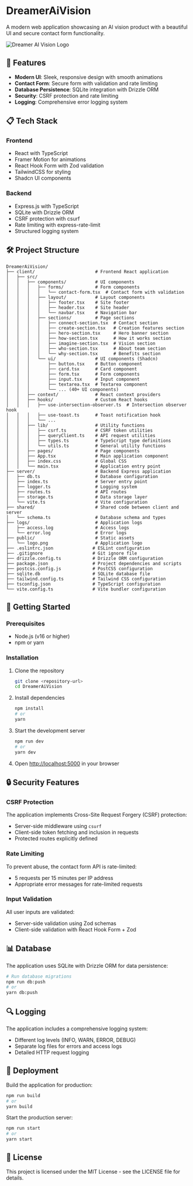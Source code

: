 # DreamerAiVision

A modern web application showcasing an AI vision product with a beautiful UI and secure contact form functionality.

![Dreamer AI Vision Logo](/public/logo.png)

## 🚀 Features

- **Modern UI**: Sleek, responsive design with smooth animations
- **Contact Form**: Secure form with validation and rate limiting
- **Database Persistence**: SQLite integration with Drizzle ORM
- **Security**: CSRF protection and rate limiting
- **Logging**: Comprehensive error logging system

## 📋 Tech Stack

### Frontend
- React with TypeScript
- Framer Motion for animations
- React Hook Form with Zod validation
- TailwindCSS for styling
- Shadcn UI components

### Backend
- Express.js with TypeScript
- SQLite with Drizzle ORM
- CSRF protection with csurf
- Rate limiting with express-rate-limit
- Structured logging system

## 🛠️ Project Structure

```
DreamerAiVision/
├── client/                       # Frontend React application
│   ├── src/
│   │   ├── components/           # UI components
│   │   │   ├── forms/            # Form components
│   │   │   │   └── contact-form.tsx  # Contact form with validation
│   │   │   ├── layout/           # Layout components
│   │   │   │   ├── footer.tsx    # Site footer
│   │   │   │   ├── header.tsx    # Site header
│   │   │   │   └── navbar.tsx    # Navigation bar
│   │   │   ├── sections/         # Page sections
│   │   │   │   ├── connect-section.tsx  # Contact section
│   │   │   │   ├── create-section.tsx   # Creation features section
│   │   │   │   ├── hero-section.tsx     # Hero banner section
│   │   │   │   ├── how-section.tsx      # How it works section
│   │   │   │   ├── imagine-section.tsx  # Vision section
│   │   │   │   ├── who-section.tsx      # About team section
│   │   │   │   └── why-section.tsx      # Benefits section
│   │   │   └── ui/               # UI components (Shadcn)
│   │   │       ├── button.tsx    # Button component
│   │   │       ├── card.tsx      # Card component
│   │   │       ├── form.tsx      # Form components
│   │   │       ├── input.tsx     # Input component
│   │   │       ├── textarea.tsx  # Textarea component
│   │   │       └── ... (40+ UI components)
│   │   ├── context/              # React context providers
│   │   ├── hooks/                # Custom React hooks
│   │   │   ├── use-intersection-observer.ts  # Intersection observer hook
│   │   │   ├── use-toast.ts      # Toast notification hook
│   │   │   └── ...
│   │   ├── lib/                  # Utility functions
│   │   │   ├── csrf.ts           # CSRF token utilities
│   │   │   ├── queryClient.ts    # API request utilities
│   │   │   ├── types.ts          # TypeScript type definitions
│   │   │   └── utils.ts          # General utility functions
│   │   ├── pages/                # Page components
│   │   ├── App.tsx               # Main application component
│   │   ├── index.css             # Global CSS
│   │   └── main.tsx              # Application entry point
├── server/                       # Backend Express application
│   ├── db.ts                     # Database configuration
│   ├── index.ts                  # Server entry point
│   ├── logger.ts                 # Logging system
│   ├── routes.ts                 # API routes
│   ├── storage.ts                # Data storage layer
│   └── vite.ts                   # Vite configuration
├── shared/                       # Shared code between client and server
│   └── schema.ts                 # Database schema and types
├── logs/                         # Application logs
│   ├── access.log                # Access logs
│   └── error.log                 # Error logs
├── public/                       # Static assets
│   └── logo.png                  # Application logo
├── .eslintrc.json               # ESLint configuration
├── .gitignore                   # Git ignore file
├── drizzle.config.ts            # Drizzle ORM configuration
├── package.json                 # Project dependencies and scripts
├── postcss.config.js            # PostCSS configuration
├── sqlite.db                    # SQLite database file
├── tailwind.config.ts           # Tailwind CSS configuration
├── tsconfig.json                # TypeScript configuration
└── vite.config.ts               # Vite bundler configuration
```

## 🚀 Getting Started

### Prerequisites

- Node.js (v16 or higher)
- npm or yarn

### Installation

1. Clone the repository
   ```bash
   git clone <repository-url>
   cd DreamerAiVision
   ```

2. Install dependencies
   ```bash
   npm install
   # or
   yarn
   ```

3. Start the development server
   ```bash
   npm run dev
   # or
   yarn dev
   ```

4. Open [http://localhost:5000](http://localhost:5000) in your browser

## 🔒 Security Features

### CSRF Protection

The application implements Cross-Site Request Forgery (CSRF) protection:
- Server-side middleware using `csurf`
- Client-side token fetching and inclusion in requests
- Protected routes explicitly defined

### Rate Limiting

To prevent abuse, the contact form API is rate-limited:
- 5 requests per 15 minutes per IP address
- Appropriate error messages for rate-limited requests

### Input Validation

All user inputs are validated:
- Server-side validation using Zod schemas
- Client-side validation with React Hook Form + Zod

## 📊 Database

The application uses SQLite with Drizzle ORM for data persistence:

```bash
# Run database migrations
npm run db:push
# or
yarn db:push
```

## 🔍 Logging

The application includes a comprehensive logging system:
- Different log levels (INFO, WARN, ERROR, DEBUG)
- Separate log files for errors and access logs
- Detailed HTTP request logging

## 🚢 Deployment

Build the application for production:

```bash
npm run build
# or
yarn build
```

Start the production server:

```bash
npm run start
# or
yarn start
```

## 📝 License

This project is licensed under the MIT License - see the LICENSE file for details.

